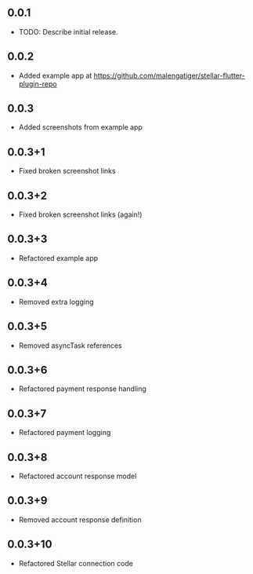 ## 0.0.1
* TODO: Describe initial release.

## 0.0.2
* Added example app at https://github.com/malengatiger/stellar-flutter-plugin-repo

## 0.0.3
* Added screenshots from example app

## 0.0.3+1
* Fixed broken screenshot links

## 0.0.3+2
* Fixed broken screenshot links (again!)

## 0.0.3+3
* Refactored example app

## 0.0.3+4
* Removed extra logging

## 0.0.3+5
* Removed asyncTask references

## 0.0.3+6
* Refactored payment response handling

## 0.0.3+7
* Refactored payment logging

## 0.0.3+8
* Refactored account response model
## 0.0.3+9
* Removed account response definition
## 0.0.3+10
* Refactored Stellar connection code
